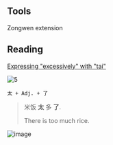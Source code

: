 ## Tools
Zongwen extension

## Reading
[Expressing "excessively" with "tai"](https://resources.allsetlearning.com/chinese/grammar/Expressing_%22excessively%22_with_%22tai%22)

![5](https://user-images.githubusercontent.com/22516811/160980117-ecaf9391-8d32-4569-985a-22eb8d010c6e.jpg)

```
太 + Adj. + 了
```

>米饭 **太** 多 **了**.
>
>There is too much rice.

![image](https://user-images.githubusercontent.com/22516811/160980211-15f1a575-7951-40c0-8837-a2590debe69e.png)
